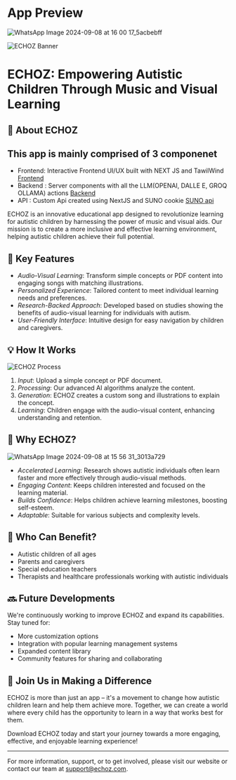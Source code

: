# App Preview
![WhatsApp Image 2024-09-08 at 16 00 17_5acbebff](https://github.com/user-attachments/assets/3d585c04-fa00-4159-a5d2-84cc236599a5)



![ECHOZ Banner](https://i.imgur.com/ACKWXdE.png)

# ECHOZ: Empowering Autistic Children Through Music and Visual Learning

## 🎵 About ECHOZ

## This app is mainly comprised of 3 componenet
 - Frontend: Interactive Frontend UI/UX built with NEXT JS and TawilWind
            [Frontend](https://github.com/Adrin7113/EchoZ-Client)
 - Backend : Server components with all the LLM(OPENAI, DALLE E, GROQ OLLAMA) actions
            [Backend](https://github.com/Adrin7113/EchoZ)
 - API : Custom Api created using NextJS and SUNO cookie
         [SUNO api](https://github.com/Xanthium7/suno-api)

ECHOZ is an innovative educational app designed to revolutionize learning for autistic children by harnessing the power of music and visual aids. Our mission is to create a more inclusive and effective learning environment, helping autistic children achieve their full potential.

## 🌟 Key Features

- *Audio-Visual Learning*: Transform simple concepts or PDF content into engaging songs with matching illustrations.
- *Personalized Experience*: Tailored content to meet individual learning needs and preferences.
- *Research-Backed Approach*: Developed based on studies showing the benefits of audio-visual learning for individuals with autism.
- *User-Friendly Interface*: Intuitive design for easy navigation by children and caregivers.

## 💡 How It Works

![ECHOZ Process](https://i.imgur.com/ZDoi8n8.png)

1. *Input*: Upload a simple concept or PDF document.
2. *Processing*: Our advanced AI algorithms analyze the content.
3. *Generation*: ECHOZ creates a custom song and illustrations to explain the concept.
4. *Learning*: Children engage with the audio-visual content, enhancing understanding and retention.

## 🚀 Why ECHOZ?
![WhatsApp Image 2024-09-08 at 15 56 31_3013a729](https://github.com/user-attachments/assets/ec060826-41c3-4fda-9177-9ec2a702adf8)

- *Accelerated Learning*: Research shows autistic individuals often learn faster and more effectively through audio-visual methods.
- *Engaging Content*: Keeps children interested and focused on the learning material.
- *Builds Confidence*: Helps children achieve learning milestones, boosting self-esteem.
- *Adaptable*: Suitable for various subjects and complexity levels.

## 👥 Who Can Benefit?

- Autistic children of all ages
- Parents and caregivers
- Special education teachers
- Therapists and healthcare professionals working with autistic individuals

## 🔜 Future Developments

We're continuously working to improve ECHOZ and expand its capabilities. Stay tuned for:

- More customization options
- Integration with popular learning management systems
- Expanded content library
- Community features for sharing and collaborating

## 🤝 Join Us in Making a Difference

ECHOZ is more than just an app – it's a movement to change how autistic children learn and help them achieve more. Together, we can create a world where every child has the opportunity to learn in a way that works best for them.

Download ECHOZ today and start your journey towards a more engaging, effective, and enjoyable learning experience!

---

For more information, support, or to get involved, please visit our website or contact our team at support@echoz.com.
